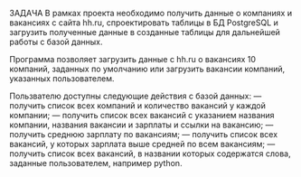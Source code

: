 ЗАДАЧА
В рамках проекта необходимо получить данные о компаниях и вакансиях с сайта hh.ru, спроектировать таблицы в БД PostgreSQL и загрузить полученные данные в созданные таблицы для дальнейшей работы с базой данных.

Программа позволяет загрузить данные с hh.ru о вакансиях 10 компаний, заданных по умолчанию или загрузить вакансии компаний, указанных пользователем.

Пользвателю доступны следующие действия с базой данных:
 — получить список всех компаний и количество вакансий у каждой компании;
 — получить список всех вакансий с указанием названия компании, названия вакансии и зарплаты и ссылки на вакансию;
 — получить среднюю зарплату по вакансиям;
 — получить список всех вакансий, у которых зарплата выше средней по всем вакансиям;
 — получить список всех вакансий, в названии которых содержатся слова, заданные пользователем, например python.
